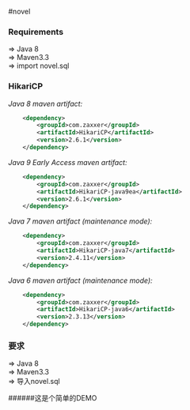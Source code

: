 #novel
### Requirements

 &#8658; Java 8<br/>
 &#8658; Maven3.3<br/>
 &#8658; import novel.sql<br/>
### HikariCP
 _Java 8 maven artifact:_
 ```xml
     <dependency>
         <groupId>com.zaxxer</groupId>
         <artifactId>HikariCP</artifactId>
         <version>2.6.1</version>
     </dependency>
 ```
 _Java 9 Early Access maven artifact:_
 ```xml
     <dependency>
         <groupId>com.zaxxer</groupId>
         <artifactId>HikariCP-java9ea</artifactId>
         <version>2.6.1</version>
     </dependency>
 ```
 _Java 7 maven artifact (*maintenance mode*):_
 ```xml
     <dependency>
         <groupId>com.zaxxer</groupId>
         <artifactId>HikariCP-java7</artifactId>
         <version>2.4.11</version>
     </dependency>
 ```
 _Java 6 maven artifact (*maintenance mode*):_
 ```xml
     <dependency>
         <groupId>com.zaxxer</groupId>
         <artifactId>HikariCP-java6</artifactId>
         <version>2.3.13</version>
     </dependency>
 ```
### 要求
 &#8658; Java 8<br/>
 &#8658; Maven3.3<br/>
 &#8658; 导入novel.sql<br/>
 
######这是个简单的DEMO
